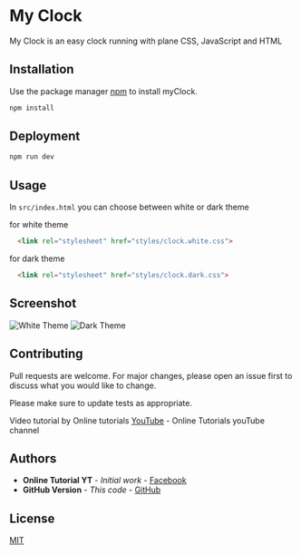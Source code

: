 # My Clock

My Clock is an easy clock running with plane CSS, JavaScript and HTML

## Installation

Use the package manager [npm](https://www.npmjs.com/) to install myClock.

```bash
npm install
```

## Deployment
```bash
npm run dev
```

## Usage
In `src/index.html` you can choose between white or dark theme 

for white theme
```html 
  <link rel="stylesheet" href="styles/clock.white.css">
```

for dark theme
```html 
  <link rel="stylesheet" href="styles/clock.dark.css">
```

## Screenshot 
![White Theme](https://user-images.githubusercontent.com/1800887/103316907-eacd3980-49f7-11eb-8b62-0df0a237e9ab.png)
![Dark Theme](https://user-images.githubusercontent.com/1800887/103316912-ef91ed80-49f7-11eb-8755-79a8182b13ad.png)

## Contributing
Pull requests are welcome. For major changes, please open an issue first to discuss what you would like to change.

Please make sure to update tests as appropriate.

Video tutorial by Online tutorials
[YouTube](https://youtu.be/94TKO4eKfIA) - Online Tutorials youTube channel

## Authors
* **Online Tutorial YT** - *Initial work* - [Facebook](https://www.facebook.com/onlinetutorialsYT/)
* **GitHub Version** - *This code* - [GitHub](https://github.com/vianch)

## License
[MIT](https://choosealicense.com/licenses/mit/)